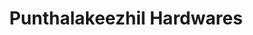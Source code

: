 ---
title: "Punthalakeezhil Hardwares"
url: /paranthal/punthalakeezhil-hardwares/
shop: Eisenwaren
---